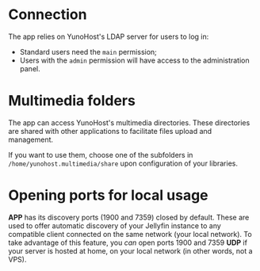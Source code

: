 # Connection

The app relies on YunoHost's LDAP server for users to log in:
  * Standard users need the `main` permission;
  * Users with the `admin` permission will have access to the administration panel.

# Multimedia folders

The app can access YunoHost's multimedia directories. These directories are shared with other applications to facilitate files upload and management.

If you want to use them, choose one of the subfolders in `/home/yunohost.multimedia/share` upon configuration of your libraries.

# Opening ports for local usage

__APP__ has its discovery ports (1900 and 7359) closed by default. These are used to offer automatic discovery of your Jellyfin instance to any compatible client connected on the same network (your local network).
To take advantage of this feature, you *can* open ports 1900 and 7359 **UDP** if your server is hosted at home, on your local network (in other words, not a VPS).